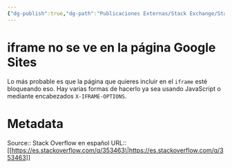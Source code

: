 ```yaml
---
{"dg-publish":true,"dg-path":"Publicaciones Externas/Stack Exchange/Stack Overflow en español/es.stackoverflow.com-353463.md","permalink":"/publicaciones-externas/stack-exchange/stack-overflow-en-espanol/es-stackoverflow-com-353463/","title":"iframe no se ve en la página Google Sites","hide":true,"noteIcon":"\"0\"","created":"2024-04-03T12:49:10.680-06:00","updated":"2024-04-05T16:43:56.587-06:00"}
---
```


# iframe no se ve en la página Google Sites

Lo más probable es que la página que quieres incluir en el `iframe` esté bloqueando eso. Hay varias formas de hacerlo ya sea usando JavaScript o mediante encabezados `X-IFRAME-OPTIONS`.

# Metadata
Source:: Stack Overflow en español
URL:: [[https://es.stackoverflow.com/q/353463\|https://es.stackoverflow.com/q/353463]]

